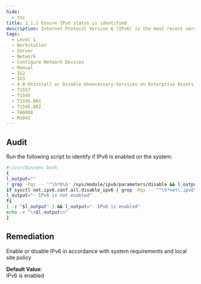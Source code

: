 ```yaml
---
hide:
  - toc
title: 3.1.1 Ensure IPv6 status is identified
description: Internet Protocol Version 6 (IPv6) is the most recent version of Internet Protocol (IP). It's designed to supply IP addressing and additional security to support the predicted growth of connected devices. IPv6 is based on 128-bit addressing and can support 340 undecillion, which is 340,282,366,920,938,463,463,374,607,431,768,211,456 unique addresses.
tags:
  - Level 1
  - Workstation
  - Server
  - Network
  - Configure Network Devices
  - Manual
  - IG2
  - IG3
  - 4.8 Uninstall or Disable Unnecessary Services on Enterprise Assets and Software
  - T1557
  - T1595
  - T1595.001
  - T1595.002
  - TA0008
  - M1042
---
```


## Audit
Run the following script to identify if IPv6 is enabled on the system:
```bash linenums="1"
#!/usr/bin/env bash
{
l_output=""
! grep -Pqs -- '^\h*0\b' /sys/module/ipv6/parameters/disable && l_output="- IPv6 is not enabled"
if sysctl net.ipv6.conf.all.disable_ipv6 | grep -Pqs -- "^\h*net\.ipv6\.conf\.all\.disable_ipv6\h*=\h*1\b" && \sysctl net.ipv6.conf.default.disable_ipv6 | grep -Pqs -- "^\h*net\.ipv6\.conf\.default\.disable_ipv6\h*=\h*1\b"; then
l_output="- IPv6 is not enabled"
fi
[ -z "$l_output" ] && l_output="- IPv6 is enabled"
echo -e "\n$l_output\n"
}
```

## Remediation
Enable or disable IPv6 in accordance with system requirements and local site policy

**Default Value**:  
IPv6 is enabled
